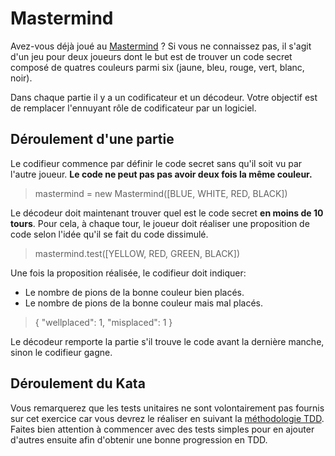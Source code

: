 Mastermind
==========

Avez-vous déjà joué au [Mastermind](https://fr.wikipedia.org/wiki/Mastermind) ? Si vous ne connaissez pas, il s'agit d'un jeu pour deux joueurs dont le but est de trouver un code secret composé de quatres couleurs parmi six (jaune, bleu, rouge, vert, blanc, noir).

Dans chaque partie il y a un codificateur et un décodeur.
Votre objectif est de remplacer l'ennuyant rôle de codificateur par un logiciel.

## Déroulement d'une partie

Le codifieur commence par définir le code secret sans qu'il soit vu par l'autre joueur.
**Le code ne peut pas pas avoir deux fois la même couleur.**

> mastermind = new Mastermind([BLUE, WHITE, RED, BLACK])

Le décodeur doit maintenant trouver quel est le code secret **en moins de 10 tours**.
Pour cela, à chaque tour, le joueur doit réaliser une proposition de code selon l'idée qu'il se fait du code dissimulé.

> mastermind.test([YELLOW, RED, GREEN, BLACK])

Une fois la proposition réalisée, le codifieur doit indiquer:
- Le nombre de pions de la bonne couleur bien placés.
- Le nombre de pions de la bonne couleur mais mal placés.

> { "wellplaced": 1, "misplaced": 1 }

Le décodeur remporte la partie s'il trouve le code avant la dernière manche, sinon le codifieur gagne.

## Déroulement du Kata

Vous remarquerez que les tests unitaires ne sont volontairement pas fournis sur cet exercice car vous devrez le réaliser en suivant la [méthodologie TDD](https://fr.wikipedia.org/wiki/Test_driven_development). Faites bien attention à commencer avec des tests simples pour en ajouter d'autres ensuite afin d'obtenir une bonne progression en TDD.